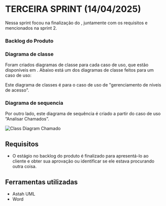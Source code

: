 # TERCEIRA SPRINT (14/04/2025)

Nessa sprint focou na finalização do , juntamente com os requisitos e  mencionados na sprint 2.

### Backlog do Produto


### Diagrama de classe 
Foram criados diagramas de classe para cada caso de uso, que estão disponíveis em . Abaixo está um dos diagramas de classe feitos para um caso de uso:

Este diagrama de classes é para o caso de uso de "gerenciamento de níveis de acesso".



### Diagrama de sequencia

Por outro lado, este diagrama de sequência é criado a partir do caso de uso “Analisar Chamados”.

![Class Diagram Chamado](Chamados.Asta)

## Requisitos
* O estágio no backlog do produto é finalizado para apresentá-lo ao cliente e obter sua aprovação ou identificar se ele estava procurando outra coisa.

## Ferramentas utilizadas 
* Astah UML
* Word
